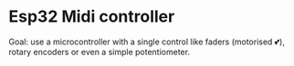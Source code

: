 # Esp32 Midi controller

Goal: use a microcontroller with a single control like faders (motorised 💕), rotary encoders or even a simple potentiometer.